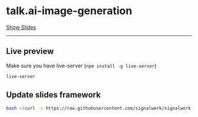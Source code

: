 # talk.ai-image-generation

[Show Slides](https://signalwerk.github.io/talk.ai-image-generation/)

---

## Live preview

Make sure you have live-server (`npm install -g live-server`)

```sh
live-server
```

## Update slides framework

```sh
bash <(curl -s https://raw.githubusercontent.com/signalwerk/signalwerk.slides.md/main/update.sh)
```